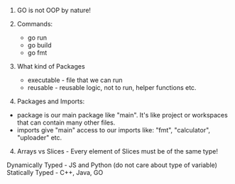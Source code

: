 1. GO is not OOP by nature!

1. Commands: 
    - go run
    - go build
    - go fmt

2. What kind of Packages 
    - executable - file that we can run
    - reusable - reusable logic, not to run, helper functions etc.

3. Packages and Imports: 
 - package is our main package like "main". It's like project or workspaces that can contain many other files.
 - imports give "main" access to our imports like: "fmt", "calculator", "uploader" etc.

4.  Arrays vs Slices - Every element of Slices must be of the same type!


Dynamically Typed - JS and Python (do not care about type of variable)
Statically Typed - C++, Java, GO
